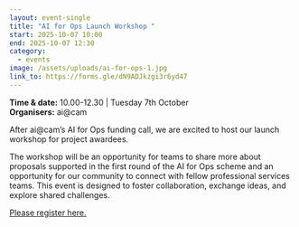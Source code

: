 ```yaml
---
layout: event-single
title: "AI for Ops Launch Workshop "
start: 2025-10-07 10:00
end: 2025-10-07 12:30
category:
  - events
image: /assets/uploads/ai-for-ops-1.jpg
link_to: https://forms.gle/dN9ADJkzgi3r6yd47
---
```

**Time & date:** 10.00-12.30 | Tuesday 7th October \
**Organisers:** ai@cam

After ai@cam’s AI for Ops funding call, we are excited to host our launch workshop for project awardees. 

The workshop will be an opportunity for teams to share more about proposals supported in the first round of the AI for Ops scheme and an opportunity for our community to connect with fellow professional services teams. This event is designed to foster collaboration, exchange ideas, and explore shared challenges.

[P﻿lease register here.](https://forms.gle/L2fgZAeHbXmWM3HH6)